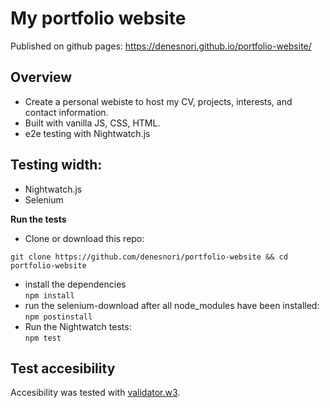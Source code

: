 # My portfolio website

Published on github pages: https://denesnori.github.io/portfolio-website/

## Overview
- Create a personal webiste to host my CV,  projects, interests, and contact information.
- Built with vanilla JS, CSS, HTML.
- e2e testing with Nightwatch.js

## Testing width:

- Nightwatch.js
- Selenium

**Run the tests**
- Clone or download this repo:
```
git clone https://github.com/denesnori/portfolio-website && cd portfolio-website
```
- install the dependencies  
```npm install``` 
- run the selenium-download after all node_modules have been installed:  
```npm postinstall``` 
- Run the Nightwatch tests:  
```npm test```

## Test accesibility
Accesibility was tested with [validator.w3](https://validator.w3.org/nu/#textare).
